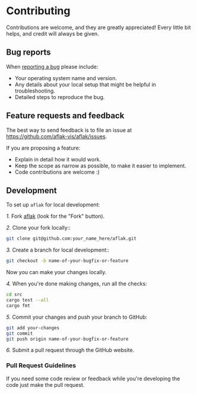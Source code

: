 # Contributing

Contributions are welcome, and they are greatly appreciated! Every
little bit helps, and credit will always be given.

## Bug reports

When [reporting a bug](https://github.com/aflak-vis/aflak/issues>) please
include:

* Your operating system name and version.
* Any details about your local setup that might be helpful in
    troubleshooting.
* Detailed steps to reproduce the bug.

## Feature requests and feedback

The best way to send feedback is to file an issue at
https://github.com/aflak-vis/aflak/issues.

If you are proposing a feature:

* Explain in detail how it would work.
* Keep the scope as narrow as possible, to make it easier to implement.
* Code contributions are welcome :)

## Development

To set up `aflak` for local development:

*1.* Fork [aflak](https://github.com/aflak-vis/aflak>)
   (look for the "Fork" button).

*2.* Clone your fork locally::

```sh
git clone git@github.com:your_name_here/aflak.git
```

*3.* Create a branch for local development::

```sh
git checkout -b name-of-your-bugfix-or-feature
```

   Now you can make your changes locally.

*4.* When you're done making changes, run all the checks:

```sh
cd src
cargo test --all
cargo fmt
```

*5.* Commit your changes and push your branch to GitHub:

```sh
git add your-changes
git commit
git push origin name-of-your-bugfix-or-feature
```

*6.* Submit a pull request through the GitHub website.

### Pull Request Guidelines

If you need some code review or feedback while you're developing the code just
make the pull request.
